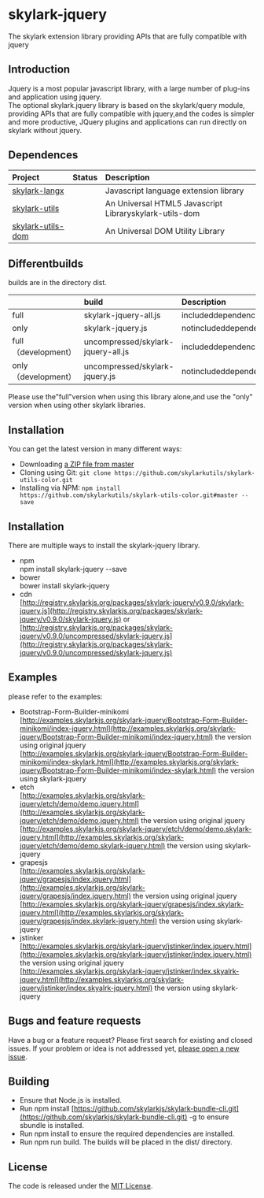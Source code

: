 # skylark-jquery

The  skylark extension library providing APIs that are fully compatible with jquery

## Introduction

Jquery is a most popular javascript library, with a large number of plug-ins and  application using jquery.  
The optional skylark.jquery library is based on the skylark/query module, providing APIs that are fully compatible with jquery,and the codes is simpler and more productive, JQuery plugins and applications can run directly on skylark without jquery.

## Dependences

| Project | Status | Description |
| :--- | :--- | :--- |
| [skylark-langx](https://github.com/skylarklangx/skylark-langx) |  | Javascript language extension library |
| [skylark-utils](https://github.com/skylarkutils/skylark-utils) |  | An Universal HTML5 Javascript Libraryskylark-utils-dom |
| [skylark-utils-dom](https://github.com/skylarkutils/skylark-utils-dom) |  | An Universal DOM Utility Library |

## Differentbuilds

builds are in the directory dist.

|  | build | Description |
| :--- | :--- | :--- |
| full | skylark-jquery-all.js | includeddependences |
| only | skylark-jquery.js | notincludeddependences |
| full（development） | uncompressed/skylark-jquery-all.js | includeddependences |
| only（development） | uncompressed/skylark-jquery.js | notincludeddependences |

Please use the"full"version when using this library alone,and use the "only" version when using other skylark libraries.

## Installation

You can get the latest version in many different ways:

* Downloading
  [a ZIP file from master](https://github.com/skylarkutils/skylark-utils-color/archive/master.zip)
* Cloning using Git:
  `git clone https://github.com/skylarkutils/skylark-utils-color.git`
* Installing via NPM:
  `npm install https://github.com/skylarkutils/skylark-utils-color.git#master --save`

## Installation

There are multiple ways to install the skylark-jquery library.

* npm  
  npm install skylark-jquery --save
* bower  
  bower install skylark-jquery
* cdn  
  [http://registry.skylarkjs.org/packages/skylark-jquery/v0.9.0/skylark-jquery.js](http://registry.skylarkjs.org/packages/skylark-jquery/v0.9.0/skylark-jquery.js)    or  
  [http://registry.skylarkjs.org/packages/skylark-jquery/v0.9.0/uncompressed/skylark-jquery.js](http://registry.skylarkjs.org/packages/skylark-jquery/v0.9.0/uncompressed/skylark-jquery.js) 

## Examples

please refer to the examples:

* Bootstrap-Form-Builder-minikomi  
  [http://examples.skylarkjs.org/skylark-jquery/Bootstrap-Form-Builder-minikomi/index-jquery.html](http://examples.skylarkjs.org/skylark-jquery/Bootstrap-Form-Builder-minikomi/index-jquery.html)   the version using original jquery  
  [http://examples.skylarkjs.org/skylark-jquery/Bootstrap-Form-Builder-minikomi/index-skylark.html](http://examples.skylarkjs.org/skylark-jquery/Bootstrap-Form-Builder-minikomi/index-skylark.html)  the version using skylark-jquery
* etch  
  [http://examples.skylarkjs.org/skylark-jquery/etch/demo/demo.jquery.html](http://examples.skylarkjs.org/skylark-jquery/etch/demo/demo.jquery.html)   the version using original jquery  
  [http://examples.skylarkjs.org/skylark-jquery/etch/demo/demo.skylark-jquery.html](http://examples.skylarkjs.org/skylark-jquery/etch/demo/demo.skylark-jquery.html) the version using skylark-jquery
* grapesjs  
  [http://examples.skylarkjs.org/skylark-jquery/grapesjs/index.jquery.html](http://examples.skylarkjs.org/skylark-jquery/grapesjs/index.jquery.html)   the version using original jquery  
  [http://examples.skylarkjs.org/skylark-jquery/grapesjs/index.skylark-jquery.html](http://examples.skylarkjs.org/skylark-jquery/grapesjs/index.skylark-jquery.html) the version using skylark-jquery
* jstinker  
  [http://examples.skylarkjs.org/skylark-jquery/jstinker/index.jquery.html](http://examples.skylarkjs.org/skylark-jquery/jstinker/index.jquery.html)   the version using original jquery  
  [http://examples.skylarkjs.org/skylark-jquery/jstinker/index.skyalrk-jquery.html](http://examples.skylarkjs.org/skylark-jquery/jstinker/index.skyalrk-jquery.html) the version using skylark-jquery

## Bugs and feature requests

Have a bug or a feature request? Please first search for existing and closed issues. If your problem or idea is not addressed yet, [please open a new issue](https://github.com/skylarkjs/skylark-jquery/issues/new).

## Building

* Ensure that Node.js is installed.
* Run npm install [https://github.com/skylarkjs/skylark-bundle-cli.git](https://github.com/skylarkjs/skylark-bundle-cli.git) -g to ensure sbundle is installed.
* Run npm install to ensure the required dependencies are installed.
* Run npm run build. The builds will be placed in the dist/ directory.

## License

The code is released under the [MIT License](https://github.com/skylarkjs/skylark-jquery/blob/master/LICENSE).

